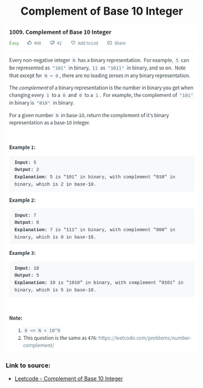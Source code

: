 <h1 align="center">Complement of Base 10 Integer</h1>

![alt text](https://github.com/matthew01lokiet/Algorithmic-exercises/blob/main/z_description_images/Maths/complement_of_base_10_integer.png?raw=true)

### Link to source: 
- <a href="https://leetcode.com/problems/complement-of-base-10-integer/">Leetcode - Complement of Base 10 Integer</a>

